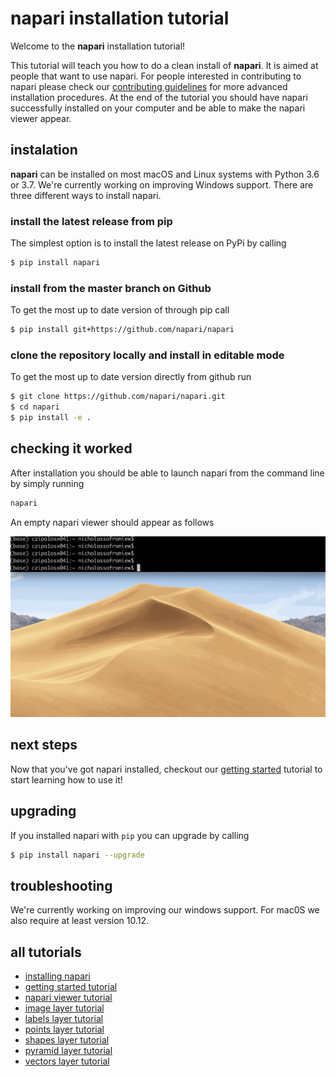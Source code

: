 # napari installation tutorial

Welcome to the **napari** installation tutorial!

This tutorial will teach you how to do a clean install of **napari**. It is aimed at people that want to use napari. For people interested in contributing to napari please check our [contributing guidelines](https://github.com/napari/napari/tree/master/CONTRIBUTING.md) for more advanced installation procedures. At the end of the tutorial you should have napari successfully installed on your computer and be able to make the napari viewer appear.

## instalation

**napari** can be installed on most macOS and Linux systems with Python 3.6 or 3.7. We're currently working on improving Windows support. There are three different ways to install napari.

### install the latest release from pip
 The simplest option is to install the latest release on PyPi by calling

```sh
$ pip install napari
```

### install from the master branch on Github
To get the most up to date version of through pip call
```sh
$ pip install git+https://github.com/napari/napari
```

### clone the repository locally and install in editable mode
To get the most up to date version directly from github run
```sh
$ git clone https://github.com/napari/napari.git
$ cd napari
$ pip install -e .
```

## checking it worked
After installation you should be able to launch napari from the command line by simply running
```sh
napari
```
An empty napari viewer should appear as follows

![image](../resources/launch_cli_empty.gif)

## next steps

Now that you've got napari installed, checkout our [getting started](getting_started.md) tutorial to start learning how to use it!

## upgrading

If you installed napari with `pip` you can upgrade by calling
```sh
$ pip install napari --upgrade
```

## troubleshooting

We're currently working on improving our windows support. For mac0S we also require at least version 10.12.


## all tutorials

- [installing napari](installation.md)
- [getting started tutorial](getting_started.md)
- [napari viewer tutorial](viewer.md)
- [image layer tutorial](image.md)
- [labels layer tutorial](labels.md)
- [points layer tutorial](points.md)
- [shapes layer tutorial](shapes.md)
- [pyramid layer tutorial](pyramid.md)
- [vectors layer tutorial](vectors.md)
